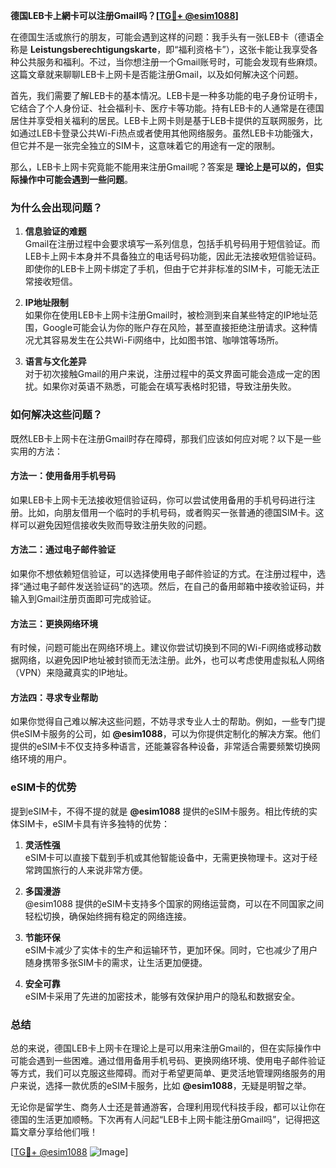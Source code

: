 **德国LEB卡上網卡可以注册Gmail吗？[[TG💪+ @esim1088](https://t.me/s/esim1088)]**

在德国生活或旅行的朋友，可能会遇到这样的问题：我手头有一张LEB卡（德语全称是 **Leistungsberechtigungskarte**，即“福利资格卡”），这张卡能让我享受各种公共服务和福利。不过，当你想注册一个Gmail账号时，可能会发现有些麻烦。这篇文章就来聊聊LEB卡上网卡是否能注册Gmail，以及如何解决这个问题。

首先，我们需要了解LEB卡的基本情况。LEB卡是一种多功能的电子身份证明卡，它结合了个人身份证、社会福利卡、医疗卡等功能。持有LEB卡的人通常是在德国居住并享受相关福利的居民。LEB卡上网卡则是基于LEB卡提供的互联网服务，比如通过LEB卡登录公共Wi-Fi热点或者使用其他网络服务。虽然LEB卡功能强大，但它并不是一张完全独立的SIM卡，这意味着它的用途有一定的限制。

那么，LEB卡上网卡究竟能不能用来注册Gmail呢？答案是 **理论上是可以的，但实际操作中可能会遇到一些问题**。

### 为什么会出现问题？

1. **信息验证的难题**  
   Gmail在注册过程中会要求填写一系列信息，包括手机号码用于短信验证。而LEB卡上网卡本身并不具备独立的电话号码功能，因此无法接收短信验证码。即使你的LEB卡上网卡绑定了手机，但由于它并非标准的SIM卡，可能无法正常接收短信。

2. **IP地址限制**  
   如果你在使用LEB卡上网卡注册Gmail时，被检测到来自某些特定的IP地址范围，Google可能会认为你的账户存在风险，甚至直接拒绝注册请求。这种情况尤其容易发生在公共Wi-Fi网络中，比如图书馆、咖啡馆等场所。

3. **语言与文化差异**  
   对于初次接触Gmail的用户来说，注册过程中的英文界面可能会造成一定的困扰。如果你对英语不熟悉，可能会在填写表格时犯错，导致注册失败。

### 如何解决这些问题？

既然LEB卡上网卡在注册Gmail时存在障碍，那我们应该如何应对呢？以下是一些实用的方法：

#### 方法一：使用备用手机号码
如果LEB卡上网卡无法接收短信验证码，你可以尝试使用备用的手机号码进行注册。比如，向朋友借用一个临时的手机号码，或者购买一张普通的德国SIM卡。这样可以避免因短信接收失败而导致注册失败的问题。

#### 方法二：通过电子邮件验证
如果你不想依赖短信验证，可以选择使用电子邮件验证的方式。在注册过程中，选择“通过电子邮件发送验证码”的选项。然后，在自己的备用邮箱中接收验证码，并输入到Gmail注册页面即可完成验证。

#### 方法三：更换网络环境
有时候，问题可能出在网络环境上。建议你尝试切换到不同的Wi-Fi网络或移动数据网络，以避免因IP地址被封锁而无法注册。此外，也可以考虑使用虚拟私人网络（VPN）来隐藏真实的IP地址。

#### 方法四：寻求专业帮助
如果你觉得自己难以解决这些问题，不妨寻求专业人士的帮助。例如，一些专门提供eSIM卡服务的公司，如 **@esim1088**，可以为你提供定制化的解决方案。他们提供的eSIM卡不仅支持多种语言，还能兼容各种设备，非常适合需要频繁切换网络环境的用户。

### eSIM卡的优势

提到eSIM卡，不得不提的就是 **@esim1088** 提供的eSIM卡服务。相比传统的实体SIM卡，eSIM卡具有许多独特的优势：

1. **灵活性强**  
   eSIM卡可以直接下载到手机或其他智能设备中，无需更换物理卡。这对于经常跨国旅行的人来说非常方便。

2. **多国漫游**  
   @esim1088 提供的eSIM卡支持多个国家的网络运营商，可以在不同国家之间轻松切换，确保始终拥有稳定的网络连接。

3. **节能环保**  
   eSIM卡减少了实体卡的生产和运输环节，更加环保。同时，它也减少了用户随身携带多张SIM卡的需求，让生活更加便捷。

4. **安全可靠**  
   eSIM卡采用了先进的加密技术，能够有效保护用户的隐私和数据安全。

### 总结

总的来说，德国LEB卡上网卡在理论上是可以用来注册Gmail的，但在实际操作中可能会遇到一些困难。通过借用备用手机号码、更换网络环境、使用电子邮件验证等方式，我们可以克服这些障碍。而对于希望更简单、更灵活地管理网络服务的用户来说，选择一款优质的eSIM卡服务，比如 **@esim1088**，无疑是明智之举。

无论你是留学生、商务人士还是普通游客，合理利用现代科技手段，都可以让你在德国的生活更加顺畅。下次再有人问起“LEB卡上网卡能注册Gmail吗”，记得把这篇文章分享给他们哦！

[[TG💪+ @esim1088](https://t.me/s/esim1088) ![Image](https://i.postimg.cc/4NQfJmqS/Snipaste-2025-05-13-00-14-12.png)]